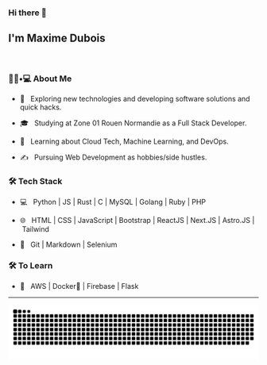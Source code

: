 ### Hi there 👋<h2> I'm Maxime Dubois</h2>

<image href="https://krealabs.fr/images/MaximeDubois.jpg">

<h3> 👨🏻•💻 About Me </h3>



- 🤔 &nbsp; Exploring new technologies and developing software solutions and quick hacks.

- 🎓 &nbsp; Studying at Zone 01 Rouen Normandie as a Full Stack Developer.

- 🌱 &nbsp; Learning about Cloud Tech, Machine Learning, and DevOps.

- ✍️ &nbsp; Pursuing Web Development as hobbies/side hustles.



<h3>🛠 Tech Stack</h3>



- 💻 &nbsp; Python | JS | Rust | C | MySQL | Golang | Ruby | PHP

- 🌐 &nbsp; HTML | CSS | JavaScript | Bootstrap | ReactJS | Next.JS | Astro.JS | Tailwind

- 🔧 &nbsp; Git | Markdown | Selenium 

<!--

- 🛢 &nbsp; MySQL | MongoDB

- 🔧 &nbsp; Git | Markdown | Selenium | Tidyverse

- 🖥 &nbsp; Illustrator| Photoshop | InDesign

-->

<h3>🛠 To Learn</h3>

- 🔧 &nbsp; AWS | Docker🐳 | Firebase | Flask

<hr>

<img src="https://raw.githubusercontent.com/makcimerrr/makcimerrr/output/snake.svg" alt="Snake animation" />

